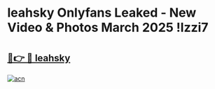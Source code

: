 # leahsky Onlyfans Leaked - New Video & Photos March 2025 !lzzi7

# <h2><a href="https://1dulgi.iuczelnia.edu.pl?title=leahsky&ref=lzzi7">🔗👉 🔴 leahsky</a></h2>

[![acn](https://github.com/user-attachments/assets/0f9c940e-d8b0-45ae-aac7-cd30a18b3e1c)](https://1dulgi.iuczelnia.edu.pl?title=leahsky&ref=lzzi7)


